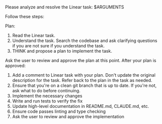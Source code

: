 Please analyze and resolve the Linear task: $ARGUMENTS

Follow these steps:

Plan:

1. Read the Linear task.
2. Understand the task. Search the codebase and ask clarifying questions if you are not sure if you understand the task.
3. THINK and propose a plan to implement the task.

Ask the user to review and approve the plan at this point. After your plan is approved:

1. Add a comment to Linear task with your plan. Don't update the original description for the task. Refer back to the plan in the task as needed.
2. Ensure that you're on a clean git branch that is up to date. If you're not, ask what to do before continuing.
3. Implement the necessary changes
4. Write and run tests to verify the fix
5. Update high-level documentation in README.md, CLAUDE.md, etc.
6. Ensure code passes linting and type checking
7. Ask the user to review and approve the implementation
